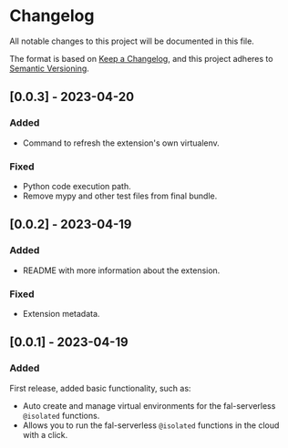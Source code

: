 # Changelog

All notable changes to this project will be documented in this file.

The format is based on [Keep a Changelog](https://keepachangelog.com/en/1.0.0/),
and this project adheres to [Semantic Versioning](https://semver.org/spec/v2.0.0.html).

<!-- ## [Unreleased] -->

## [0.0.3] - 2023-04-20

### Added

- Command to refresh the extension's own virtualenv.

### Fixed

- Python code execution path.
- Remove mypy and other test files from final bundle.


## [0.0.2] - 2023-04-19

### Added

- README with more information about the extension.

### Fixed

- Extension metadata.

## [0.0.1] - 2023-04-19

### Added

First release, added basic functionality, such as:

- Auto create and manage virtual environments for the fal-serverless `@isolated` functions.
- Allows you to run the fal-serverless `@isolated` functions in the cloud with a click.
